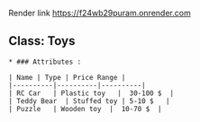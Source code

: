 Render link
https://f24wb29puram.onrender.com

## Class: Toys
    * ### Attributes :
      
    | Name | Type | Price Range |
    |----------|----------|----------|
    | RC Car   | Plastic toy   |  30-100 $  |
    | Teddy Bear  | Stuffed toy | 5-10 $   |
    | Puzzle   | Wooden toy  |  10-70 $  |
